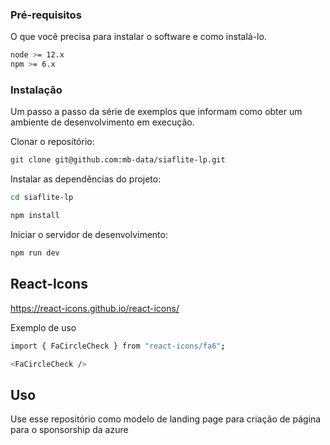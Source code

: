 ### Pré-requisitos

O que você precisa para instalar o software e como instalá-lo.

```bash
node >= 12.x
npm >= 6.x
```

### Instalação

Um passo a passo da série de exemplos que informam como obter um ambiente de desenvolvimento em execução.

Clonar o repositório:

```bash
git clone git@github.com:mb-data/siaflite-lp.git
```

Instalar as dependências do projeto:

```bash
cd siaflite-lp

npm install
```

Iniciar o servidor de desenvolvimento:

```bash
npm run dev
```

## React-Icons
https://react-icons.github.io/react-icons/

Exemplo de uso

```bash
import { FaCircleCheck } from "react-icons/fa6";

<FaCircleCheck />
```

## Uso

Use esse repositório como modelo de landing page para criação de página para o sponsorship da azure
